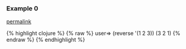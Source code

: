 ### Example 0
[permalink](#example-0)

{% highlight clojure %}
{% raw %}
user=> (reverse '(1 2 3))
(3 2 1)
{% endraw %}
{% endhighlight %}


